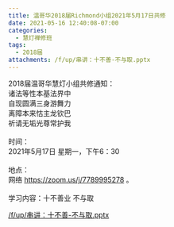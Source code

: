 ```yaml
---
title: 温哥华2018届Richmond小组2021年5月17日共修
date: 2021-05-16 12:40:08-07:00
categories:
  - 慧灯禅修班
tags:
  - 2018届
attachments: /f/up/串讲：十不善-不与取.pptx
---
```

2018届温哥华慧灯小组共修通知：\
诸法等性本基法界中\
自现圆满三身游舞力\
离障本来怙主龙钦巴\
祈请无垢光尊常护我\
\
时间：\
2021年5月17日 星期一，下午6：30\
\
地点：\
网络 <https://zoom.us/j/7789995278> 。\
\
学习内容：十不善业 不与取

[/f/up/串讲：十不善-不与取.pptx](http://huidengchanxiu.net/hdv/f/up/串讲：十不善-不与取.pptx)